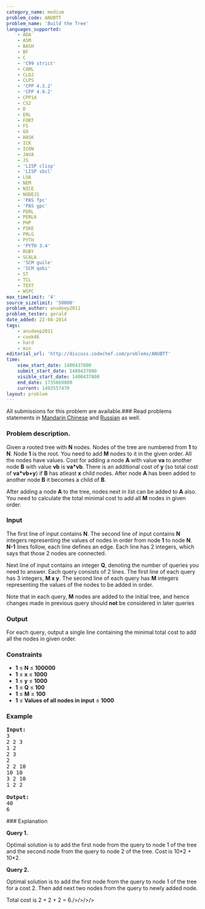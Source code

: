 ```yaml
---
category_name: medium
problem_code: ANUBTT
problem_name: 'Build the Tree'
languages_supported:
    - ADA
    - ASM
    - BASH
    - BF
    - C
    - 'C99 strict'
    - CAML
    - CLOJ
    - CLPS
    - 'CPP 4.3.2'
    - 'CPP 4.9.2'
    - CPP14
    - CS2
    - D
    - ERL
    - FORT
    - FS
    - GO
    - HASK
    - ICK
    - ICON
    - JAVA
    - JS
    - 'LISP clisp'
    - 'LISP sbcl'
    - LUA
    - NEM
    - NICE
    - NODEJS
    - 'PAS fpc'
    - 'PAS gpc'
    - PERL
    - PERL6
    - PHP
    - PIKE
    - PRLG
    - PYTH
    - 'PYTH 3.4'
    - RUBY
    - SCALA
    - 'SCM guile'
    - 'SCM qobi'
    - ST
    - TCL
    - TEXT
    - WSPC
max_timelimit: '4'
source_sizelimit: '50000'
problem_author: anudeep2011
problem_tester: gerald
date_added: 22-04-2014
tags:
    - anudeep2011
    - cook46
    - hard
    - min
editorial_url: 'http://discuss.codechef.com/problems/ANUBTT'
time:
    view_start_date: 1400437800
    submit_start_date: 1400437800
    visible_start_date: 1400437800
    end_date: 1735669800
    current: 1493557470
layout: problem
---
```

All submissions for this problem are available.###  Read problems statements in [Mandarin Chinese](http://www.codechef.com/download/translated/COOK46/mandarin/ANUBTT.pdf) and [Russian](http://www.codechef.com/download/translated/COOK46/russian/ANUBTT.pdf) as well.

### Problem description.

Given a rooted tree with **N** nodes. Nodes of the tree are numbered from **1** to **N**. Node **1** is the root. You need to add **M** nodes to it in the given order. All the nodes have values. Cost for adding a node **A** with value **va** to another node **B** with value **vb** is **va\*vb**. There is an additional cost of **y** (so total cost of **va\*vb+y**) if **B** has atleast **x** child nodes. After node **A** has been added to another node **B** it becomes a child of **B**.

After adding a node **A** to the tree, nodes next in list can be added to **A** also. You need to calculate the total minimal cost to add all **M** nodes in given order.

### Input

The first line of input contains **N**. The second line of input contains **N** integers representing the values of nodes in order from node **1** to node **N**. **N-1** lines follow, each line defines an edge. Each line has 2 integers, which says that those 2 nodes are connected.

Next line of input contains an integer **Q**, denoting the number of queries you need to answer. Each query consists of 2 lines. The first line of each query has 3 integers, **M x y**. The second line of each query has **M** integers representing the values of the nodes to be added in order.

Note that in each query, **M** nodes are added to the initial tree, and hence changes made in previous query should **not** be considered in later queries

### Output

For each query, output a single line containing the minimal total cost to add all the nodes in given order.

### Constraints

- **1** ≤ **N** ≤ **100000**
- **1** ≤ **x** ≤ **1000**
- **1** ≤ **y** ≤ **1000**
- **1** ≤ **Q** ≤ **100**
- **1** ≤ **M** ≤ **100**
- **1** ≤ **Values of all nodes in input** ≤ **1000**

### Example

<pre><b>Input:</b>
3
2 2 3
1 2
2 3
2
2 2 10
10 10
3 2 10
1 2 2

<b>Output:</b>
40
6
</pre>### Explanation

**Query 1.**

Optimal solution is to add the first node from the query to node 1 of the tree and the second node from the query to node 2 of the tree. Cost is 10\*2 + 10\*2.

**Query 2.**

Optimal solution is to add the first node from the query to node 1 of the tree for a cost 2. Then add next two nodes from the query to newly added node.

Total cost is 2 + 2 + 2 = 6./>/>/>/>
